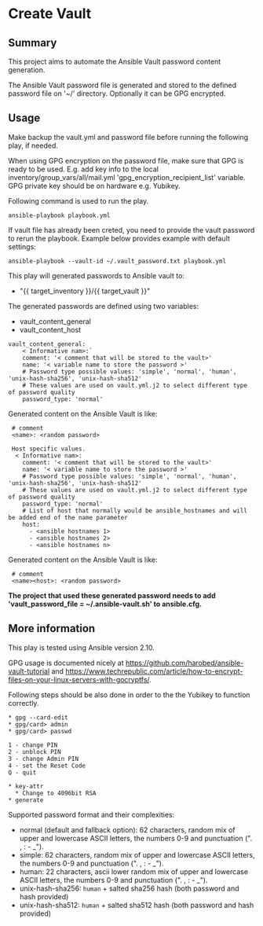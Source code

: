 # Create Vault

## Summary

This project aims to automate the Ansible Vault password content generation.

The Ansible Vault password file is generated and stored to the defined password file on '~/' directory. Optionally it can be GPG encrypted.

## Usage

Make backup the vault.yml and password file before running the following play, if needed.

When using GPG encryption on the password file, make sure that GPG is ready to be used. E.g. add key info to the local inventory/group_vars/all/mail.yml 'gpg_encryption_recipient_list' variable. GPG private key should be on hardware e.g. Yubikey.

Following command is used to run the play.
```
ansible-playbook playbook.yml
```
If vault file has already been creted, you need to provide the vault password to rerun the playbook. Example below provides example with default settings:
```
ansible-playbook --vault-id ~/.vault_password.txt playbook.yml
```

This play will generated passwords to Ansible vault to:
* "{{ target_inventory }}/{{ target_vault }}"

The generated passwords are defined using two variables:
* vault_content_general
* vault_content_host

```
vault_content_general:
    < Informative nam>:`
    comment: '< comment that will be stored to the vault>'
    name: '< variable name to store the password >' 
    # Password type possible values: 'simple', 'normal', 'human', 'unix-hash-sha256', 'unix-hash-sha512'
    # These values are used on vault.yml.j2 to select different type of password quality
    password_type: 'normal'
```

Generated content on the Ansible Vault is like:
```
 # comment
 <name>: <random password>
``` 
```
 Host specific values.
  < Informative nam>:
    comment: '< comment that will be stored to the vault>'
    name: '< variable name to store the password >' 
    # Password type possible values: 'simple', 'normal', 'human', 'unix-hash-sha256', 'unix-hash-sha512'
    # These values are used on vault.yml.j2 to select different type of password quality
    password_type: 'normal'
    # List of host that normally would be ansible_hostnames and will be added end of the name parameter
    host:
      - <ansible hostnames 1>
      - <ansible hostnames 2>
      - <ansible hostnames n>
```

Generated content on the Ansible Vault is like:
```
 # comment
 <name><host>: <random password>
```

**The project that used these generated password needs to add 'vault_password_file = ~/.ansible-vault.sh' to ansible.cfg.**

## More information

This play is tested using Ansible version 2.10.

GPG usage is documented nicely at https://github.com/harobed/ansible-vault-tutorial and https://www.techrepublic.com/article/how-to-encrypt-files-on-your-linux-servers-with-gocryptfs/.

Following steps should be also done in order to the the Yubikey to function correctly.
```
* gpg --card-edit
* gpg/card> admin
* gpg/card> passwd

1 - change PIN
2 - unblock PIN
3 - change Admin PIN
4 - set the Reset Code
Q - quit

* key-attr
  * Change to 4096bit RSA
* generate
```


Supported password format and their complexities:
* normal (default and fallback option): 62 characters, random mix of upper and lowercase ASCII letters, the numbers 0-9 and punctuation (". , : - _").
* simple: 62 characters, random mix of upper and lowercase ASCII letters, the numbers 0-9 and punctuation (". , : - _"). 
* human: 22 characters, ascii lower random mix of upper and lowercase ASCII letters, the numbers 0-9 and punctuation (". , : - _").
* unix-hash-sha256: `human` + salted sha256 hash (both password and hash provided)
* unix-hash-sha512: `human` + salted sha512 hash (both password and hash provided)
